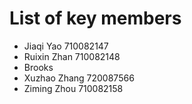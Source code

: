 # List of key members

- Jiaqi Yao 710082147
- Ruixin Zhan 710082148
- Brooks
- Xuzhao Zhang 720087566
- Ziming Zhou 710082158
